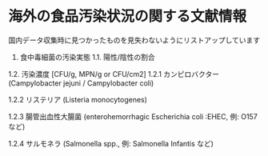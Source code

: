 # 海外の食品汚染状況の関する文献情報
国内データ収集時に見つかったものを見失わないようにリストアップしています

1. 食中毒細菌の汚染実態
1.1. 陽性/陰性の割合

1.2. 汚染濃度 [CFU/g, MPN/g or CFU/cm2]
1.2.1 カンピロバクター　(Campylobacter jejuni / Campylobacter coli)


1.2.2 リステリア (Listeria monocytogenes)


1.2.3 腸管出血性大腸菌 (enterohemorrhagic Escherichia coli :EHEC, 例: O157 など)　


1.2.4 サルモネラ (Salmonella spp., 例: Salmonella Infantis など)


